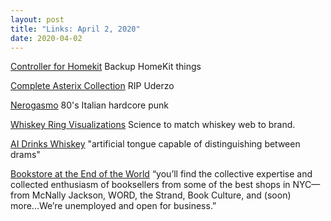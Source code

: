 ```yaml
---
layout: post
title: "Links: April 2, 2020"
date: 2020-04-02
---
```

[Controller for Homekit](https://9to5mac.com/2020/03/24/controller-for-homekit/) Backup HomeKit things

[Complete Asterix Collection](https://readasterix.blogspot.com/2017/01/download-asterix-adventures-in-pdf-en.html) RIP Uderzo

[Nerogasmo](https://www.youtube.com/watch?v=JA8lR8YzJOI) 80's Italian hardcore punk

[Whiskey Ring Visualizations](https://arstechnica.com/science/2020/03/whiskey-webs-serve-as-fingerprints-to-distinguish-between-american-whiskeys/) Science to match whiskey web to brand.

[AI Drinks Whiskey](https://cacm.acm.org/magazines/2020/4/243621-machine-learning-meet-whiskey/fulltext) "artificial tongue capable of distinguishing between drams"

[Bookstore at the End of the World](https://lithub.com/help-unemployed-booksellers-shop-here-the-bookstore-at-the-end-of-the-world/)   “you’ll find the collective expertise and collected enthusiasm of booksellers from some of the best shops in NYC—from McNally Jackson, WORD, the Strand, Book Culture, and (soon) more...We’re unemployed and open for business.”
